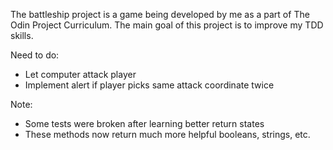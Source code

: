 The battleship project is a game being developed by me as a part of The Odin Project Curriculum. The main goal of this project is to improve my TDD skills.

Need to do:

- Let computer attack player
- Implement alert if player picks same attack coordinate twice

Note:

- Some tests were broken after learning better return states
- These methods now return much more helpful booleans, strings, etc.
